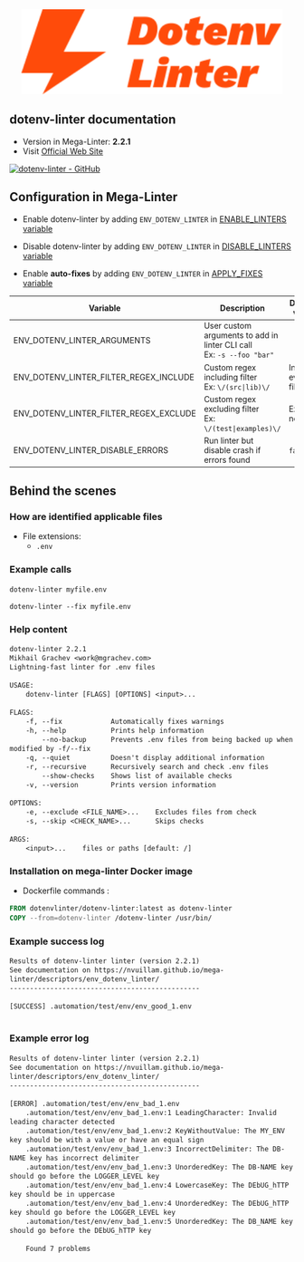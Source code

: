 <!-- markdownlint-disable MD033 MD041 -->
<!-- Generated by .automation/build.py, please do not update manually -->

<div align="center">
  <a href="https://github.com/dotenv-linter/dotenv-linter#readme" target="blank" title="Visit linter Web Site">
    <img src="https://raw.githubusercontent.com/dotenv-linter/dotenv-linter/master/logo.svg" alt="dotenv-linter" height="150px" class="megalinter-banner">
  </a>
</div>

## dotenv-linter documentation

- Version in Mega-Linter: **2.2.1**
- Visit [Official Web Site](https://github.com/dotenv-linter/dotenv-linter#readme)

[![dotenv-linter - GitHub](https://gh-card.dev/repos/dotenv-linter/dotenv-linter.svg?fullname=)](https://github.com/dotenv-linter/dotenv-linter)

## Configuration in Mega-Linter

- Enable dotenv-linter by adding `ENV_DOTENV_LINTER` in [ENABLE_LINTERS variable](../index.md#activation-and-deactivation)
- Disable dotenv-linter by adding `ENV_DOTENV_LINTER` in [DISABLE_LINTERS variable](../index.md#activation-and-deactivation)

- Enable **auto-fixes** by adding `ENV_DOTENV_LINTER` in [APPLY_FIXES variable](../index.md#apply-fixes)

| Variable | Description | Default value |
| ----------------- | -------------- | -------------- |
| ENV_DOTENV_LINTER_ARGUMENTS | User custom arguments to add in linter CLI call<br/>Ex: `-s --foo "bar"` |  |
| ENV_DOTENV_LINTER_FILTER_REGEX_INCLUDE | Custom regex including filter<br/>Ex: `\/(src\|lib)\/` | Include every file |
| ENV_DOTENV_LINTER_FILTER_REGEX_EXCLUDE | Custom regex excluding filter<br/>Ex: `\/(test\|examples)\/` | Exclude no file |
| ENV_DOTENV_LINTER_DISABLE_ERRORS | Run linter but disable crash if errors found | `false` |

## Behind the scenes

### How are identified applicable files

- File extensions:
  - `.env`

<!-- markdownlint-disable -->
<!-- /* cSpell:disable */ -->

### Example calls

```shell
dotenv-linter myfile.env
```

```shell
dotenv-linter --fix myfile.env
```


### Help content

```shell
dotenv-linter 2.2.1
Mikhail Grachev <work@mgrachev.com>
Lightning-fast linter for .env files

USAGE:
    dotenv-linter [FLAGS] [OPTIONS] <input>...

FLAGS:
    -f, --fix            Automatically fixes warnings
    -h, --help           Prints help information
        --no-backup      Prevents .env files from being backed up when modified by -f/--fix
    -q, --quiet          Doesn't display additional information
    -r, --recursive      Recursively search and check .env files
        --show-checks    Shows list of available checks
    -v, --version        Prints version information

OPTIONS:
    -e, --exclude <FILE_NAME>...    Excludes files from check
    -s, --skip <CHECK_NAME>...      Skips checks

ARGS:
    <input>...    files or paths [default: /]
```

### Installation on mega-linter Docker image

- Dockerfile commands :
```dockerfile
FROM dotenvlinter/dotenv-linter:latest as dotenv-linter
COPY --from=dotenv-linter /dotenv-linter /usr/bin/
```


### Example success log

```shell
Results of dotenv-linter linter (version 2.2.1)
See documentation on https://nvuillam.github.io/mega-linter/descriptors/env_dotenv_linter/
-----------------------------------------------

[SUCCESS] .automation/test/env/env_good_1.env
    

```

### Example error log

```shell
Results of dotenv-linter linter (version 2.2.1)
See documentation on https://nvuillam.github.io/mega-linter/descriptors/env_dotenv_linter/
-----------------------------------------------

[ERROR] .automation/test/env/env_bad_1.env
    .automation/test/env/env_bad_1.env:1 LeadingCharacter: Invalid leading character detected
    .automation/test/env/env_bad_1.env:2 KeyWithoutValue: The MY_ENV key should be with a value or have an equal sign
    .automation/test/env/env_bad_1.env:3 IncorrectDelimiter: The DB-NAME key has incorrect delimiter
    .automation/test/env/env_bad_1.env:3 UnorderedKey: The DB-NAME key should go before the LOGGER_LEVEL key
    .automation/test/env/env_bad_1.env:4 LowercaseKey: The DEbUG_hTTP key should be in uppercase
    .automation/test/env/env_bad_1.env:4 UnorderedKey: The DEbUG_hTTP key should go before the LOGGER_LEVEL key
    .automation/test/env/env_bad_1.env:5 UnorderedKey: The DB_NAME key should go before the DEbUG_hTTP key
    
    Found 7 problems

```
